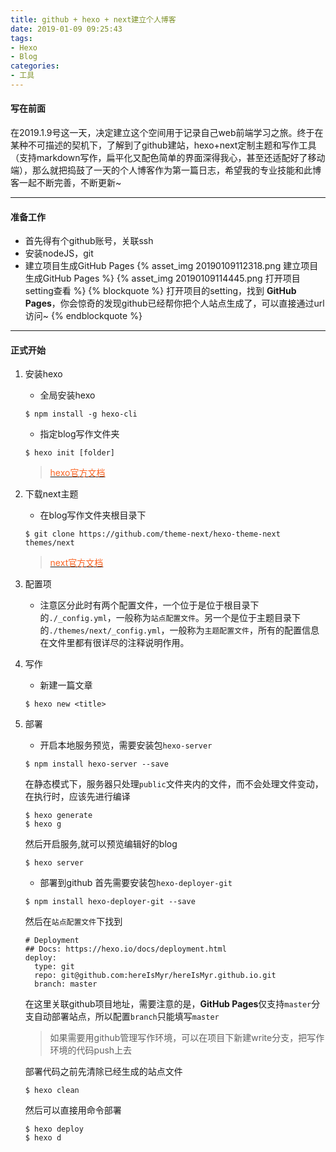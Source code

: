 ```yaml
---
title: github + hexo + next建立个人博客
date: 2019-01-09 09:25:43
tags:
- Hexo
- Blog
categories:
- 工具
---
```


#### 写在前面
在2019.1.9号这一天，决定建立这个空间用于记录自己web前端学习之旅。终于在某种不可描述的契机下，了解到了github建站，hexo+next定制主题和写作工具（支持markdown写作，扁平化又配色简单的界面深得我心，甚至还适配好了移动端），那么就把捣鼓了一天的个人博客作为第一篇日志，希望我的专业技能和此博客一起不断完善，不断更新~
***
#### 准备工作
- 首先得有个github账号，关联ssh
- 安装nodeJS，git
- 建立项目生成GitHub Pages
{% asset_img 20190109112318.png 建立项目生成GitHub Pages %}
{% asset_img 20190109114445.png 打开项目setting查看 %}
{% blockquote %}
打开项目的setting，找到 **GitHub Pages**，你会惊奇的发现github已经帮你把个人站点生成了，可以直接通过url访问~
{% endblockquote %}
***
#### 正式开始
1. 安装hexo
    - 全局安装hexo
    ``` shell
    $ npm install -g hexo-cli
    ```
    - 指定blog写作文件夹
    ``` shell
    $ hexo init [folder]
    ```
    > [<font color="#fc6423">hexo官方文档</font>](https://hexo.io/zh-cn/docs)
2. 下载next主题
    - 在blog写作文件夹根目录下
    ``` shell
    $ git clone https://github.com/theme-next/hexo-theme-next themes/next
    ```
    > [<font color="#fc6423">next官方文档</font>](http://theme-next.iissnan.com/getting-started.html)
3. 配置项
    - 注意区分此时有两个配置文件，一个位于是位于根目录下的``./_config.yml``，一般称为``站点配置文件``。另一个是位于主题目录下的``./themes/next/_config.yml``，一般称为``主题配置文件``，所有的配置信息在文件里都有很详尽的注释说明作用。
4. 写作
    - 新建一篇文章
    ``` shell
    $ hexo new <title>
    ```
5. 部署
    - 开启本地服务预览，需要安装包``hexo-server``
    ``` shell
    $ npm install hexo-server --save
    ```
    在静态模式下，服务器只处理``public``文件夹内的文件，而不会处理文件变动，在执行时，应该先进行编译
    ``` shell
    $ hexo generate
    $ hexo g
    ```
    然后开启服务,就可以预览编辑好的blog
    ``` shell
    $ hexo server
    ```
    - 部署到github
    首先需要安装包``hexo-deployer-git``
    ``` shell
    $ npm install hexo-deployer-git --save
    ```
    然后在``站点配置文件``下找到
    ```
    # Deployment
    ## Docs: https://hexo.io/docs/deployment.html
    deploy:
      type: git
      repo: git@github.com:hereIsMyr/hereIsMyr.github.io.git
      branch: master
    ```
    在这里关联github项目地址，需要注意的是，**GitHub Pages**仅支持``master``分支自动部署站点，所以配置``branch``只能填写``master``
    > 如果需要用github管理写作环境，可以在项目下新建write分支，把写作环境的代码push上去

    部署代码之前先清除已经生成的站点文件
    ``` shell
    $ hexo clean
    ```
    然后可以直接用命令部署
    ``` shell
    $ hexo deploy
    $ hexo d
    ```

